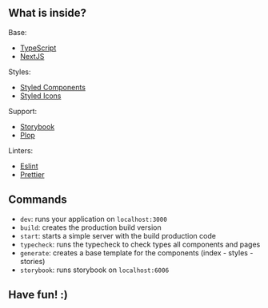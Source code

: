 ## What is inside?

Base:
- [TypeScript](https://www.typescriptlang.org/)
- [NextJS](https://nextjs.org/)

Styles:
- [Styled Components](https://styled-components.com/)
- [Styled Icons](https://styled-icons.js.org/)

Support:
- [Storybook](https://storybook.js.org/)
- [Plop](https://plopjs.com/)

Linters:
- [Eslint](https://eslint.org/)
- [Prettier](https://prettier.io/)

## Commands

- `dev`: runs your application on `localhost:3000`
- `build`: creates the production build version
- `start`: starts a simple server with the build production code
- `typecheck`: runs the typecheck to check types all components and pages
- `generate`: creates a base template for the components (index - styles - stories)
- `storybook`: runs storybook on `localhost:6006`


## Have fun! :)
